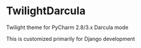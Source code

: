 TwilightDarcula
===============

Twilight theme for PyCharm 2.8/3.x Darcula mode

This is customized primarily for Django development
